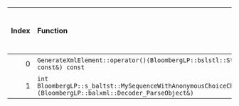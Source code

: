 |   Index | Function                                                                                                                                                                   |   Difference in number of lines |   Function size difference in bytes | Disassembly                                                            |   Number of lines in `assume` build |   Number of bytes in `assume` build |   Number of lines in `none` build |   Number of bytes in `none` build |
|--------:|:---------------------------------------------------------------------------------------------------------------------------------------------------------------------------|--------------------------------:|------------------------------------:|:-----------------------------------------------------------------------|------------------------------------:|------------------------------------:|----------------------------------:|----------------------------------:|
|       0 | `GenerateXmlElement::operator()(BloombergLP::bslstl::StringRefImp<char> const&, BloombergLP::bslstl::StringRefImp<char> const&) const`                                     |                               8 |                                  16 | [Assumed](0.assume.s.txt), [Ignored](0.none.s.txt), [Diff](0.diff.txt) |                                 320 |                             4457920 |                               304 |                           4460032 |
|       1 | `int BloombergLP::s_baltst::MySequenceWithAnonymousChoiceChoice::manipulateSelection<BloombergLP::balxml::Decoder_ParseObject>(BloombergLP::balxml::Decoder_ParseObject&)` |                               1 |                                   0 | [Assumed](1.assume.s.txt), [Ignored](1.none.s.txt), [Diff](1.diff.txt) |                                 176 |                             5216896 |                               176 |                           5219152 |